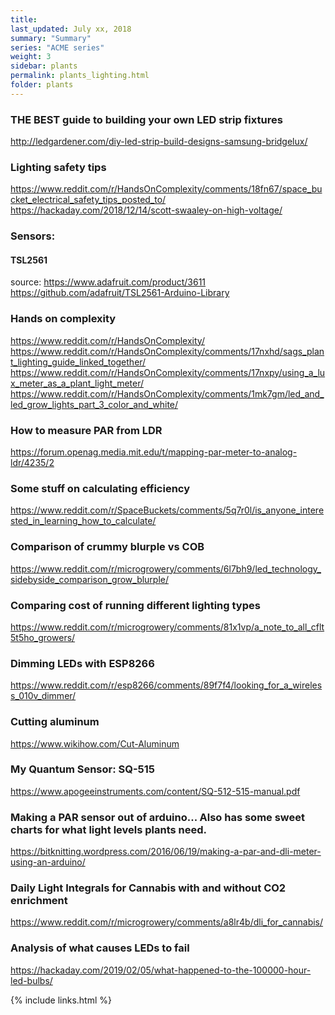 ```yaml
---
title:  
last_updated: July xx, 2018
summary: "Summary"
series: "ACME series"
weight: 3
sidebar: plants
permalink: plants_lighting.html
folder: plants
---
```


### THE BEST guide to building your own LED strip fixtures
http://ledgardener.com/diy-led-strip-build-designs-samsung-bridgelux/

### Lighting safety tips
https://www.reddit.com/r/HandsOnComplexity/comments/18fn67/space_bucket_electrical_safety_tips_posted_to/
https://hackaday.com/2018/12/14/scott-swaaley-on-high-voltage/

### Sensors:
#### TSL2561
source: https://www.adafruit.com/product/3611
https://github.com/adafruit/TSL2561-Arduino-Library

### Hands on complexity
https://www.reddit.com/r/HandsOnComplexity/
https://www.reddit.com/r/HandsOnComplexity/comments/17nxhd/sags_plant_lighting_guide_linked_together/
https://www.reddit.com/r/HandsOnComplexity/comments/17nxpy/using_a_lux_meter_as_a_plant_light_meter/
https://www.reddit.com/r/HandsOnComplexity/comments/1mk7gm/led_and_led_grow_lights_part_3_color_and_white/

### How to measure PAR from LDR
https://forum.openag.media.mit.edu/t/mapping-par-meter-to-analog-ldr/4235/2

### Some stuff on calculating efficiency
https://www.reddit.com/r/SpaceBuckets/comments/5q7r0l/is_anyone_interested_in_learning_how_to_calculate/

### Comparison of crummy blurple vs COB
https://www.reddit.com/r/microgrowery/comments/6l7bh9/led_technology_sidebyside_comparison_grow_blurple/

### Comparing cost of running different lighting types
https://www.reddit.com/r/microgrowery/comments/81x1vp/a_note_to_all_cflt5t5ho_growers/

### Dimming LEDs with ESP8266
https://www.reddit.com/r/esp8266/comments/89f7f4/looking_for_a_wireless_010v_dimmer/

### Cutting aluminum 
https://www.wikihow.com/Cut-Aluminum

### My Quantum Sensor: SQ-515
https://www.apogeeinstruments.com/content/SQ-512-515-manual.pdf

### Making a PAR sensor out of arduino... Also has some sweet charts for what light levels plants need.
https://bitknitting.wordpress.com/2016/06/19/making-a-par-and-dli-meter-using-an-arduino/

### Daily Light Integrals for Cannabis with and without CO2 enrichment
https://www.reddit.com/r/microgrowery/comments/a8lr4b/dli_for_cannabis/

### Analysis of what causes LEDs to fail
https://hackaday.com/2019/02/05/what-happened-to-the-100000-hour-led-bulbs/

{% include links.html %}
